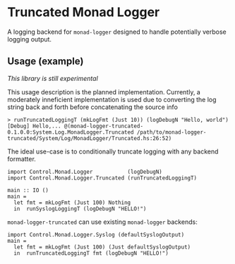 
# Truncated Monad Logger

A logging backend for `monad-logger` designed to handle potentially
verbose logging output.


## Usage (example)

*This library is still experimental*

This usage description is the planned implementation. Currently, a
moderately inneficient implementation is used due to converting the
log string back and forth before concatenating the source info

    > runTruncatedLoggingT (mkLogFmt (Just 10)) (logDebugN "Hello, world")
    [Debug] Hello,... @(monad-logger-truncated-0.1.0.0:System.Log.MonadLogger.Truncated /path/to/monad-logger-truncated/System/Log/MonadLogger/Truncated.hs:26:52)

The ideal use-case is to conditionally truncate logging with any
backend formatter.

    import Control.Monad.Logger           (logDebugN)
    import Control.Monad.Logger.Truncated (runTruncatedLoggingT)

    main :: IO ()
    main =
	  let fmt = mkLogFmt (Just 100) Nothing
	  in  runSyslogLoggingT (logDebugN "HELLO!")


`monad-logger-truncated` can use existing `monad-logger` backends:

    import Control.Monad.Logger.Syslog (defaultSyslogOutput)
    main =
	  let fmt = mkLogFmt (Just 100) (Just defaultSyslogOutput)
	  in  runTruncatedLoggingT fmt (logDebugN "HELLO!")
